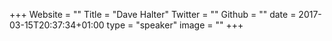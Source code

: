 +++
Website = ""
Title = "Dave Halter"
Twitter = ""
Github = ""
date = 2017-03-15T20:37:34+01:00
type = "speaker"
image = ""
+++
